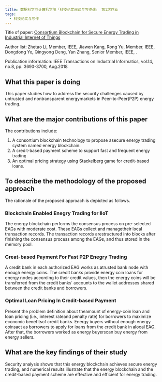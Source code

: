 ```yaml
---
title: 数据科学与计算机学院「科技论文阅读与写作课」 第1次作业
tags:
  - 科技论文与写作
---
```


Title of paper: [Consortium Blockchain for Secure Energy Trading in Industrial Internet of Things](http://folk.uio.no/yanzhang/IEEETIIBlockchain2018.pdf)

Author list: Zhetao Li, Member, IEEE, Jiawen Kang, Rong Yu, Member, IEEE, Dongdong Ye, Qingyong Deng, Yan Zhang, Senior Member, IEEE, .

Publication information: IEEE Transactions on Industrial Informatics, vol.14, no.8, pp. 3690-3700, Aug.2018

## What this paper is doing

This paper studies how to address the security challenges caused by untrusted and nontransparent energymarkets in Peer-to-Peer(P2P) energy trading.

## What are the major contributions of this paper

The contributions include:

1. A consortium blockchain technology to propose asecure energy trading system named energy blockchain.
2. A credit-based payment scheme to support fast and frequent energy trading.
3. An optimal pricing strategy using Stackelberg game for credit-based loans.

## To describe the methodology of the proposed approach

The rationale of the proposed approach is depicted as follows.

### Blockchain Enabled Enegry Trading for IIoT

The energy blockchain performs the consensus process on pre-selected EAGs with moderate cost. These EAGs collect and managetheir local transaction records. The transaction records arestructured into blocks after finishing the consensus process among the EAGs, and thus stored in the memory pool.

### Creat-based Payment For Fast P2P Enegry Trading

A credit bank in each authorized EAG works as atrusted bank node with enough energy coins. The credit banks provide energy coin loans for energy nodes according to their credit values, then the energy coins will be transferred from the credit banks’ accounts to the wallet addresses shared between the credit banks and borrowers.

### Optimal Loan Pricing In Credit-based Payment

Present the problem definition about theamount of energy-coin loan and loan pricing (i.e., interest rateand penalty rate) for borrowers to maximize economic benefitsof credit banks. Energy buyers without enough energy coinsact as borrowers to apply for loans from the credit bank in alocal EAG. After that, the borrowers worked as energy buyerscan buy energy from energy sellers.

## What are the key findings of their study

Security analysis shows that this energy blockchain achieves secure energy trading, and numerical results illustrate that the energy blockchain and the credit-based payment scheme are effective and efficient for energy trading.

